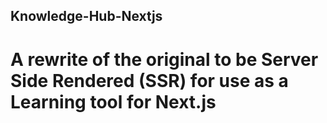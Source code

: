 ##  Knowledge-Hub-Nextjs

# A rewrite of the original to be Server Side Rendered (SSR) for use as a Learning tool for Next.js
